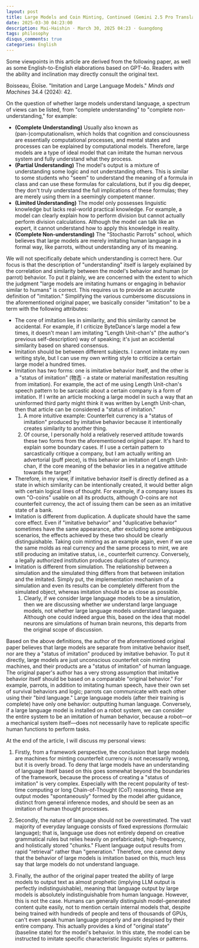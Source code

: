 ```yaml
---
layout: post
title: Large Models and Coin Minting, Continued (Gemini 2.5 Pro Translated Version)
date: 2025-03-30 04:23:00
description: Mai-Haishin · March 30, 2025 04:23 · Guangdong
tags: philosophy
disqus_comments: true
categories: English
---
```


Some viewpoints in this article are derived from the following paper, as well as some English-to-English elaborations based on GPT-4o. Readers with the ability and inclination may directly consult the original text.

Boisseau, Éloïse. "Imitation and Large Language Models." *Minds and Machines* 34.4 (2024): 42.

On the question of whether large models understand language, a spectrum of views can be listed, from "complete understanding" to "complete non-understanding," for example:

- **(Complete Understanding)** Usually also known as (pan-)computationalism, which holds that cognition and consciousness are essentially computational processes, and mental states and processes can be explained by computational models. Therefore, large models are a type of ideal model that can imitate the human nervous system and fully understand what they process.
- **(Partial Understanding)** The model's output is a mixture of understanding some logic and not understanding others. This is similar to some students who "seem" to understand the meaning of a formula in class and can use these formulas for calculations, but if you dig deeper, they don't truly understand the full implications of these formulas; they are merely using them in a seemingly competent manner.
- **(Limited Understanding)** The model only possesses linguistic knowledge but lacks real-world practical knowledge. For example, a model can clearly explain how to perform division but cannot actually perform division calculations. Although the model can talk like an expert, it cannot understand how to apply this knowledge in reality.
- **(Complete Non-understanding)** The "Stochastic Parrots" school, which believes that large models are merely imitating human language in a formal way, like parrots, without understanding any of its meaning.

We will not specifically debate which understanding is correct here. Our focus is that the description of "understanding" itself is largely explained by the correlation and similarity between the model's behavior and human (or parrot) behavior. To put it plainly, we are concerned with the extent to which the judgment "large models are imitating humans or engaging in behavior similar to humans" is correct. This requires us to provide an accurate definition of "imitation." Simplifying the various cumbersome discussions in the aforementioned original paper, we basically consider "imitation" to be a term with the following attributes:

- The core of imitation lies in similarity, and this similarity cannot be accidental. For example, if I criticize ByteDance's large model a few times, it doesn't mean I am imitating "Length Unit-chan's" (the author's previous self-description) way of speaking; it's just an accidental similarity based on shared consensus.
- Imitation should be between different subjects. I cannot imitate my own writing style, but I can use my own writing style to criticize a certain large model a hundred times.
- Imitation has two forms: one is imitative behavior itself, and the other is a "status of imitation" (物态 - a state or material manifestation resulting from imitation). For example, the act of me using Length Unit-chan's speech pattern to be sarcastic about a certain company is a form of imitation. If I write an article mocking a large model in such a way that an uninformed third party might think it was written by Length Unit-chan, then that article can be considered a "status of imitation."
    1. A more intuitive example: Counterfeit currency is a "status of imitation" produced by imitative behavior because it intentionally creates similarity to another thing.
    2. Of course, I personally hold a relatively reserved attitude towards these two forms from the aforementioned original paper. It's hard to explain some boundary cases. If I use a certain pattern to sarcastically critique a company, but I am actually writing an advertorial (puff piece), is this behavior an imitation of Length Unit-chan, if the core meaning of the behavior lies in a negative attitude towards the target?
- Therefore, in my view, if imitative behavior itself is directly defined as a state in which similarity can be intentionally created, it would better align with certain logical lines of thought. For example, if a company issues its own "O-coins" usable on all its products, although O-coins are not counterfeit currency, the act of issuing them can be seen as an imitative state of a bank.
- Imitation is different from duplication. A duplicate should have the same core effect. Even if "imitative behavior" and "duplicative behavior" sometimes have the same appearance, after excluding some ambiguous scenarios, the effects achieved by these two should be clearly distinguishable. Taking coin minting as an example again, even if we use the same molds as real currency and the same process to mint, we are still producing an imitative status, i.e., counterfeit currency. Conversely, a legally authorized institution produces duplicates of currency.
- Imitation is different from simulation. The relationship between a simulation and the simulated thing differs from that between imitation and the imitated. Simply put, the implementation mechanism of a simulation and even its results can be completely different from the simulated object, whereas imitation should be as close as possible.
    1. Clearly, if we consider large language models to be a simulation, then we are discussing whether *we* understand large language models, not whether large language models understand language. Although one could indeed argue this, based on the idea that model neurons are simulations of human brain neurons, this departs from the original scope of discussion.

Based on the above definitions, the author of the aforementioned original paper believes that large models are separate from imitative behavior itself, nor are they a "status of imitation" produced by imitative behavior. To put it directly, large models are just unconscious counterfeit coin minting machines, and their products are a "status of imitation" of human language. The original paper's author has a very strong assumption that imitative behavior itself should be based on a comparable "original behavior." For example, parrots, in addition to imitating human speech, have their own set of survival behaviors and logic; parrots can communicate with each other using their "bird language." Large language models (after their training is complete) have only one behavior: outputting human language. Conversely, if a large language model is installed on a robot system, we can consider the entire system to be an imitation of human behavior, because a robot—or a mechanical system itself—does not necessarily have to replicate specific human functions to perform tasks.

At the end of the article, I will discuss my personal views:

1. Firstly, from a framework perspective, the conclusion that large models are machines for minting counterfeit currency is not necessarily wrong, but it is overly broad. To deny that large models have an understanding of language itself based on this goes somewhat beyond the boundaries of the framework, because the process of creating a "status of imitation" is very complex. Especially with the recent popularity of test-time computing or long Chain-of-Thought (CoT) reasoning, these are output modes "spontaneously" formed by the model after guidance, distinct from general inference modes, and should be seen as an imitation of human thought processes.

2. Secondly, the nature of language should not be overestimated. The vast majority of everyday language consists of fixed expressions (formulaic language); that is, language use does not entirely depend on creative grammatical rules but relies heavily on prefabricated, high-frequency, and holistically stored "chunks." Fluent language output results from rapid "retrieval" rather than "generation." Therefore, one cannot deny that the behavior of large models is imitation based on this, much less say that large models do not understand language.

3. Finally, the author of the original paper treated the ability of large models to output text as almost prophetic (implying LLM output is perfectly indistinguishable), meaning that language output by large models is absolutely indistinguishable from human language. However, this is not the case. Humans can generally distinguish model-generated content quite easily, not to mention certain internal models that, despite being trained with hundreds of people and tens of thousands of GPUs, can't even speak human language properly and are despised by their entire company. This actually provides a kind of "original state" (baseline state) for the model's behavior. In this state, the model can be instructed to imitate specific characteristic linguistic styles or patterns.
